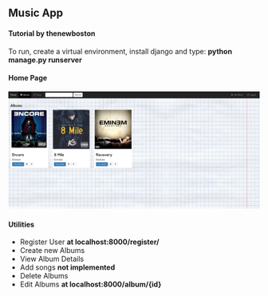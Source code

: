 ## Music App
#### Tutorial by thenewboston

To run, create a virtual environment, install django and type:
**python manage.py runserver**

#### Home Page
![screenshot](screen.png)

#### Utilities
- Register User **at localhost:8000/register/**
- Create new Albums
- View Album Details
- Add songs **not implemented**
- Delete Albums
- Edit Albums **at localhost:8000/album/{id}**
